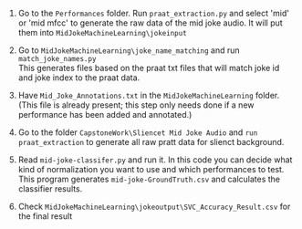 1. Go to the `Performances` folder. Run `praat_extraction.py` and select 'mid' or 'mid mfcc' to generate the raw data of the mid joke audio. It will put them into `MidJokeMachineLearning\jokeinput`

2. Go to `MidJokeMachineLearning\joke_name_matching` and run `match_joke_names.py`\
This generates files based on the praat txt files that will match joke id and joke index to the praat data.

3. Have `Mid_Joke_Annotations.txt` in the `MidJokeMachineLearning` folder.\
(This file is already present; this step only needs done if a new performance has been added and annotated.)

4. Go to the folder `CapstoneWork\Sliencet Mid Joke Audio` and `run praat_extraction` to generate all raw pratt data for slienct background.

5. Read `mid-joke-classifer.py` and run it. In this code you can decide what kind of normalization you want to use and which performances to test.\
This program generates `mid-joke-GroundTruth.csv` and calculates the classifier results.

6. Check `MidJokeMachineLearning\jokeoutput\SVC_Accuracy_Result.csv` for the final result
